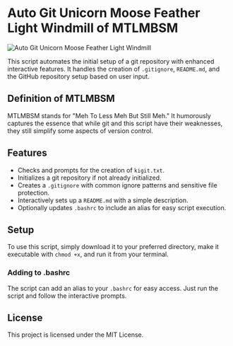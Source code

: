 # Auto Git Unicorn Moose Feather Light Windmill of MTLMBSM
![Auto Git Unicorn Moose Feather Light Windmill](auto_git_unicorn_moose_feather_light_windmill_of_mtlmbsm.webp)

This script automates the initial setup of a git repository with enhanced interactive features. It handles the creation of `.gitignore`, `README.md`, and the GitHub repository setup based on user input.

## Definition of MTLMBSM
MTLMBSM stands for "Meh To Less Meh But Still Meh." It humorously captures the essence that while git and this script have their weaknesses, they still simplify some aspects of version control.

## Features
- Checks and prompts for the creation of `kigit.txt`.
- Initializes a git repository if not already initialized.
- Creates a `.gitignore` with common ignore patterns and sensitive file protection.
- Interactively sets up a `README.md` with a simple description.
- Optionally updates `.bashrc` to include an alias for easy script execution.

## Setup
To use this script, simply download it to your preferred directory, make it executable with `chmod +x`, and run it from your terminal.

### Adding to .bashrc
The script can add an alias to your `.bashrc` for easy access. Just run the script and follow the interactive prompts.

## License
This project is licensed under the MIT License.
